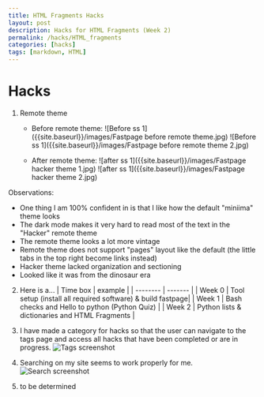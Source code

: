 ```yaml
---
title: HTML Fragments Hacks
layout: post
description: Hacks for HTML Fragments (Week 2) 
permalink: /hacks/HTML_fragments
categories: [hacks]
tags: [markdown, HTML]
---
```


# Hacks
1. Remote theme
    - Before remote theme:
    ![Before ss 1]({{site.baseurl}}/images/Fastpage before remote theme.jpg)
    ![Before ss 1]({{site.baseurl}}/images/Fastpage before remote theme 2.jpg)

    - After remote theme:
    ![after ss 1]({{site.baseurl}}/images/Fastpage hacker theme 1.jpg)
    ![after ss 1]({{site.baseurl}}/images/Fastpage hacker theme 2.jpg)

Observations:
- One thing I am 100% confident in is that I like how the default "miniima" theme looks
- The dark mode makes it very hard to read most of the text in the "Hacker" remote theme
- The remote theme looks a lot more vintage
- Remote theme does not support "pages" layout like the default (the little tabs in the top right become links instead)
- Hacker theme lacked organization and sectioning
- Looked like it was from the dinosaur era

2. Here is a...
| Time box | example |
| -------- | ------- |
| Week 0 | Tool setup (install all required software) & build fastpage|
| Week 1 | Bash checks and Hello to python (Python Quiz) |
| Week 2 | Python lists & dictionaries and HTML Fragments |

3. I have made a category for hacks so that the user can navigate to the tags page and access all hacks that have been completed or are in progress.
![Tags screenshot]({{site.baseurl}}/images/tags.jpg)

4. Searching on my site seems to work properly for me.
![Search screenshot]({{site.baseurl}}/images/Search.jpg)

5. to be determined